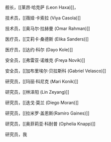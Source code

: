 
舰长，[[莱昂·哈克萨 (Leon Haxa)]]，

技术员，[[薇娅·卡索拉 (Viya Casola)]]

技术员，[[奥马尔·拉赫曼 (Omar Rahman)]]

医疗员，[[艾莉卡·桑德斯 (Elika Sanders)]]

医疗员，[[达约·科尔 (Dayo Kole)]]

安全员，[[弗雷亚·诺维克 (Freya Novik)]]

安全员，[[加布里埃尔·贝拉斯科 (Gabriel Velasco)]]

研究员，[[玛丽·科尼克 (Mari Konik)]]

研究员，[[林泽阳 (Lin Zeyang)]]

研究员，[[迭戈·莫兰 (Diego Moran)]]

研究员，[[拉米罗·盖恩斯(Ramiro Gaines)]]

研究员，[[奥菲莉亚·科耐普 (Ophelia Knapp)]]

研究员，我